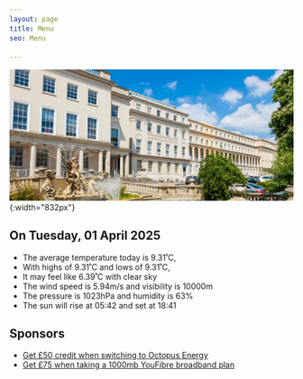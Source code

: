 ```yaml
---
layout: page
title: Menu
seo: Menu

---
```


![Logo](/images/logo.jpg){:width="832px"}

<!-- weather_marker starts -->
## On Tuesday, 01 April 2025

- The average temperature today is 9.31˚C,
- With highs of 9.31˚C and lows of 9.31˚C,
- It may feel like 6.39˚C with clear sky
- The wind speed is 5.94m/s and visibility is 10000m
- The pressure is 1023hPa and humidity is 63%
- The sun will rise at 05:42 and set at 18:41

<!-- weather_marker ends -->

## Sponsors

- [Get £50 credit when switching to Octopus Energy](https://bit.ly/3oD1nnS)
- [Get £75 when taking a 1000mb YouFibre broadband plan](https://aklam.io/91zWhU?)



